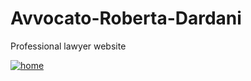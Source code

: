 # Avvocato-Roberta-Dardani
Professional lawyer website

[![home](https://github.com/user-attachments/assets/7f810ee2-f97b-44be-8283-af5d964e08a9)](https://francescabambozzi.github.io/Avvocato-Roberta-Dardani/)
